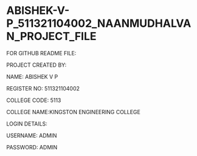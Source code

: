 # ABISHEK-V-P_511321104002_NAANMUDHALVAN_PROJECT_FILE

FOR GITHUB README FILE:


PROJECT CREATED BY:

NAME: ABISHEK V P

REGISTER NO: 511321104002

COLLEGE CODE: 5113

COLLEGE NAME:KINGSTON ENGINEERING COLLEGE

LOGIN DETAILS:

USERNAME: ADMIN

PASSWORD: ADMIN
